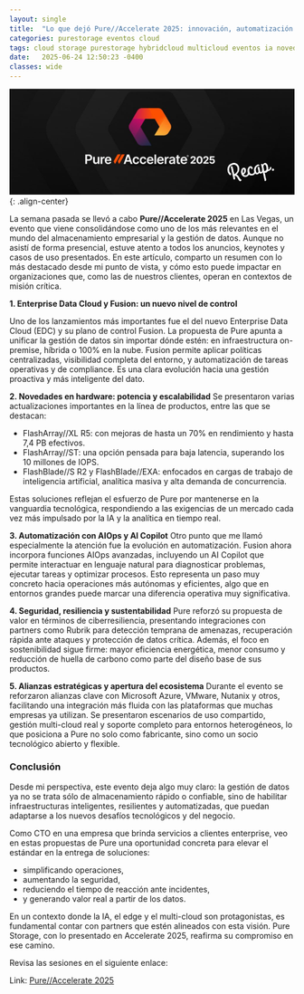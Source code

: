 ```yaml
---
layout: single
title:  "Lo que dejó Pure//Accelerate 2025: innovación, automatización y visión de futuro"
categories: purestorage eventos cloud
tags: cloud storage purestorage hybridcloud multicloud eventos ia novedades 
date:   2025-06-24 12:50:23 -0400
classes: wide
---
```


![image-center](/assets/images/pureaccelerate2025/pure-recap.png){: .align-center}

La semana pasada se llevó a cabo **Pure//Accelerate 2025** en Las Vegas, un evento que viene consolidándose como uno de los más relevantes en el mundo del almacenamiento empresarial y la gestión de datos. Aunque no asistí de forma presencial, estuve atento a todos los anuncios, keynotes y casos de uso presentados. En este artículo, comparto un resumen con lo más destacado desde mi punto de vista, y cómo esto puede impactar en organizaciones que, como las de nuestros clientes, operan en contextos de misión crítica.

**1. Enterprise Data Cloud y Fusion: un nuevo nivel de control**

Uno de los lanzamientos más importantes fue el del nuevo Enterprise Data Cloud (EDC) y su plano de control Fusion. La propuesta de Pure apunta a unificar la gestión de datos sin importar dónde estén: en infraestructura on-premise, híbrida o 100% en la nube. Fusion permite aplicar políticas centralizadas, visibilidad completa del entorno, y automatización de tareas operativas y de compliance. Es una clara evolución hacia una gestión proactiva y más inteligente del dato.

**2. Novedades en hardware: potencia y escalabilidad**
Se presentaron varias actualizaciones importantes en la línea de productos, entre las que se destacan:

- FlashArray//XL R5: con mejoras de hasta un 70% en rendimiento y hasta 7,4 PB efectivos.
- FlashArray//ST: una opción pensada para baja latencia, superando los 10 millones de IOPS.
- FlashBlade//S R2 y FlashBlade//EXA: enfocados en cargas de trabajo de inteligencia artificial, analítica masiva y alta demanda de concurrencia.

Estas soluciones reflejan el esfuerzo de Pure por mantenerse en la vanguardia tecnológica, respondiendo a las exigencias de un mercado cada vez más impulsado por la IA y la analítica en tiempo real.

**3. Automatización con AIOps y AI Copilot**
Otro punto que me llamó especialmente la atención fue la evolución en automatización. Fusion ahora incorpora funciones AIOps avanzadas, incluyendo un AI Copilot que permite interactuar en lenguaje natural para diagnosticar problemas, ejecutar tareas y optimizar procesos. Esto representa un paso muy concreto hacia operaciones más autónomas y eficientes, algo que en entornos grandes puede marcar una diferencia operativa muy significativa.

**4. Seguridad, resiliencia y sustentabilidad**
Pure reforzó su propuesta de valor en términos de ciberresiliencia, presentando integraciones con partners como Rubrik para detección temprana de amenazas, recuperación rápida ante ataques y protección de datos crítica. Además, el foco en sostenibilidad sigue firme: mayor eficiencia energética, menor consumo y reducción de huella de carbono como parte del diseño base de sus productos.

**5. Alianzas estratégicas y apertura del ecosistema**
Durante el evento se reforzaron alianzas clave con Microsoft Azure, VMware, Nutanix y otros, facilitando una integración más fluida con las plataformas que muchas empresas ya utilizan. Se presentaron escenarios de uso compartido, gestión multi-cloud real y soporte completo para entornos heterogéneos, lo que posiciona a Pure no solo como fabricante, sino como un socio tecnológico abierto y flexible.

### Conclusión
Desde mi perspectiva, este evento deja algo muy claro: la gestión de datos ya no se trata sólo de almacenamiento rápido o confiable, sino de habilitar infraestructuras inteligentes, resilientes y automatizadas, que puedan adaptarse a los nuevos desafíos tecnológicos y del negocio.

Como CTO en una empresa que brinda servicios a clientes enterprise, veo en estas propuestas de Pure una oportunidad concreta para elevar el estándar en la entrega de soluciones:

- simplificando operaciones,
- aumentando la seguridad,
- reduciendo el tiempo de reacción ante incidentes,
- y generando valor real a partir de los datos.

En un contexto donde la IA, el edge y el multi-cloud son protagonistas, es fundamental contar con partners que estén alineados con esta visión. Pure Storage, con lo presentado en Accelerate 2025, reafirma su compromiso en ese camino.

Revisa las sesiones en el siguiente enlace:

Link: [Pure//Accelerate 2025](https://www.purestorage.com/accelerate.html)  